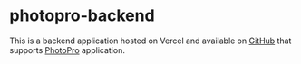 # photopro-backend

This is a backend application hosted on Vercel and available on [GitHub](https://github.com/Dennis7456/photopro-backend) that supports [PhotoPro](https://photopro.vercel.app/) application.